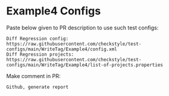 # Example4 Configs
Paste below given to PR description to use such test configs:
```
Diff Regression config: https://raw.githubusercontent.com/checkstyle/test-configs/main/WriteTag/Example4/config.xml
Diff Regression projects: https://raw.githubusercontent.com/checkstyle/test-configs/main/WriteTag/Example4/list-of-projects.properties
```
Make comment in PR:
```
Github, generate report
```
